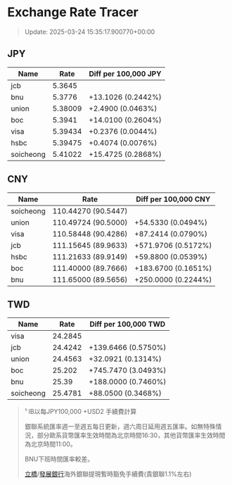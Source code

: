 # Exchange Rate Tracer

> Update: 2025-03-24 15:35:17.900770+00:00

## JPY

| Name      |    Rate | Diff per 100,000 JPY   |
|-----------|---------|------------------------|
| jcb       | 5.3645  |                        |
| bnu       | 5.3776  | +13.1026 (0.2442%)     |
| union     | 5.38009 | +2.4900 (0.0463%)      |
| boc       | 5.3941  | +14.0100 (0.2604%)     |
| visa      | 5.39434 | +0.2376 (0.0044%)      |
| hsbc      | 5.39475 | +0.4074 (0.0076%)      |
| soicheong | 5.41022 | +15.4725 (0.2868%)     |

## CNY

| Name      | Rate                | Diff per 100,000 CNY   |
|-----------|---------------------|------------------------|
| soicheong | 110.44270	(90.5447) |                        |
| union     | 110.49724	(90.5000) | +54.5330 (0.0494%)     |
| visa      | 110.58448	(90.4286) | +87.2414 (0.0790%)     |
| jcb       | 111.15645	(89.9633) | +571.9706 (0.5172%)    |
| hsbc      | 111.21633	(89.9149) | +59.8800 (0.0539%)     |
| boc       | 111.40000	(89.7666) | +183.6700 (0.1651%)    |
| bnu       | 111.65000	(89.5656) | +250.0000 (0.2244%)    |

## TWD

| Name      |    Rate | Diff per 100,000 TWD   |
|-----------|---------|------------------------|
| visa      | 24.2845 |                        |
| jcb       | 24.4242 | +139.6466 (0.5750%)    |
| union     | 24.4563 | +32.0921 (0.1314%)     |
| boc       | 25.202  | +745.7470 (3.0493%)    |
| bnu       | 25.39   | +188.0000 (0.7460%)    |
| soicheong | 25.4781 | +88.0500 (0.3468%)     |


> ¹ IB以每JPY100,000 +USD2 手續費計算
>
> 銀聯系統匯率週一至週五每日更新，週六周日延用週五匯率。如無特殊情況，部分歐系貨幣匯率生效時間為北京時間16:30，其他貨幣匯率生效時間為北京時間11:00。
>
> BNU下班時間匯率較差。
>
> [立橋](https://www.wlbank.com.mo/uploads/ueditor/file/20181211/1544536513900230.pdf)/[發展銀行](https://www.mdb.com.mo/Service_Charges_20230728.pdf)海外銀聯提現暫時豁免手續費(貴銀聯1.1%左右)

